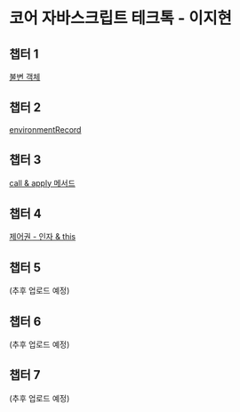 # 코어 자바스크립트 테크톡 - 이지현

## 챕터 1
[불변 객체](https://github.com/CitrusSoda/codeit14_techtalk/tree/main/%EC%9D%B4%EC%A7%80%ED%98%84/chapter%201)

## 챕터 2
[environmentRecord](https://github.com/CitrusSoda/codeit14_techtalk/tree/main/%EC%9D%B4%EC%A7%80%ED%98%84/chapter%202)

## 챕터 3
[call & apply 메서드](https://github.com/CitrusSoda/codeit14_techtalk/tree/main/%EC%9D%B4%EC%A7%80%ED%98%84/chapter%203)

## 챕터 4
[제어권 - 인자 & this](https://github.com/CitrusSoda/codeit14_techtalk/tree/main/%EC%9D%B4%EC%A7%80%ED%98%84/chapter%204)

## 챕터 5
(추후 업로드 예정)

## 챕터 6
(추후 업로드 예정)

## 챕터 7
(추후 업로드 예정)
